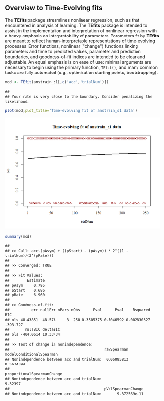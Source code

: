 <!-- README.md is generated from README.Rmd. Please edit that file -->
Overview to Time-Evolving fits
------------------------------

The **TEfits** package streamlines nonlinear regression, such as that encountered in analysis of learning. The **TEfits** package is intended to assist in the implementation and interpretation of nonlinear regression with a heavy emphasis on interpretability of parameters. Parameters fit by **TEfits** are meant to reflect human-interpretable representations of time-evolving processes. Error functions, nonlinear ("change") functions linking parameters and time to predicted values, parameter and prediction boundaries, and goodness-of-fit indices are intended to be clear and adjustable. An equal emphasis is on ease of use: minimal arguments are necessary to begin using the primary function, `TEfit()`, and many common tasks are fully automated (e.g., optimization starting points, bootstrapping).

``` r
mod <- TEfit(anstrain_s1[,c('acc','trialNum')])
```

    ## 
    ## Your rate is very close to the boundary. Consider penalizing the likelihood.

``` r
plot(mod,plot_title='Time-evolving fit of anstrain_s1 data')
```

![](README_files/figure-markdown_github/simple_model-1.png)

``` r
summary(mod)
```

    ## 
    ## >> Call: acc~(pAsym) + ((pStart) - (pAsym)) * 2^((1 - trialNum)/(2^(pRate)))
    ## 
    ## >> Converged: TRUE 
    ## 
    ## >> Fit Values:
    ##        Estimate
    ## pAsym     0.795
    ## pStart    0.686
    ## pRate     6.960
    ## 
    ## >> Goodness-of-fit:
    ##          err nullErr nPars nObs      Fval      Pval    Rsquared      BIC
    ## ols 48.43851  48.576     3  250 0.3505375 0.7046592 0.002830327 -393.727
    ##       nullBIC deltaBIC
    ## ols -404.0614 10.33434
    ## 
    ## >> Test of change in nonindependence:
    ##                                           rawSpearman modelConditionalSpearman
    ## Nonindependence between acc and trialNum:  0.06085813                0.5674394
    ##                                           proportionalSpearmanChange
    ## Nonindependence between acc and trialNum:                    9.32397
    ##                                           pValSpearmanChange
    ## Nonindependence between acc and trialNum:       9.372569e-11
